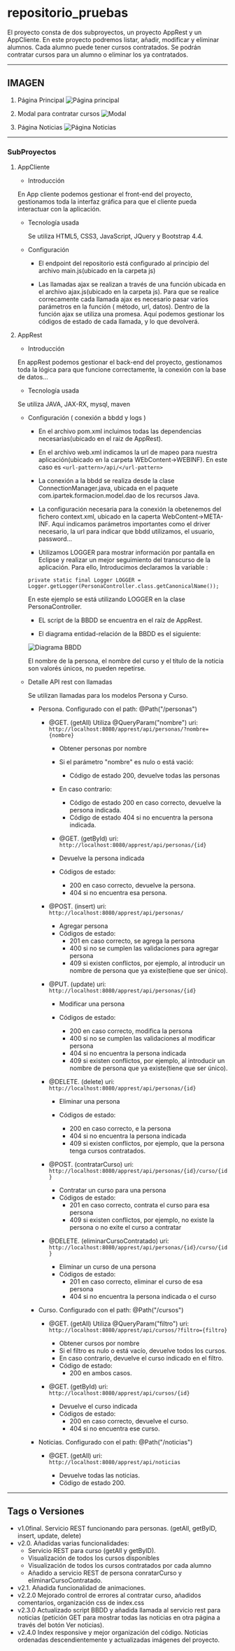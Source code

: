 # repositorio_pruebas

El proyecto consta de dos subproyectos, un proyecto AppRest y un AppCliente. 
En este proyecto podremos listar, añadir, modificar y eliminar alumnos. Cada alumno puede tener cursos contratados. Se podrán contratar cursos para un alumno o eliminar los ya contratados.

--- 

## IMAGEN

1. Página Principal
![Página principal](https://github.com/josgaril/repositorio_pruebas/blob/master/scrennShoots/paginaPrincipal.png)

2. Modal para contratar cursos
![Modal](https://github.com/josgaril/repositorio_pruebas/blob/master/scrennShoots/modal.png)

3. Página Noticias
![Página Noticias](https://github.com/josgaril/repositorio_pruebas/blob/master/scrennShoots/paginaNoticias.png)

---

### SubProyectos

 1. AppCliente
	- Introducción
	
	En App cliente podemos gestionar el front-end del proyecto, gestionamos toda la interfaz gráfica para que el cliente pueda interactuar con la aplicación.

	- Tecnología usada
		
		Se utiliza HTML5, CSS3, JavaScript, JQuery y Bootstrap 4.4. 	

	- Configuración
	
		- El endpoint del repositorio está configurado al principio del archivo main.js(ubicado en la carpeta js)
		 
 		- Las llamadas ajax se realizan a través de una función ubicada en el archivo ajax.js(ubicado en la carpeta js).  Para que se realice correcamente cada llamada ajax es necesario pasar varios parámetros en la función ( método, url, datos). Dentro de la función ajax se utiliza una promesa. Aquí podemos gestionar los códigos de estado de cada llamada, y lo que devolverá. 

2. AppRest

	- Introducción

	En appRest podemos gestionar el back-end del proyecto, gestionamos toda la lógica para que funcione correctamente, la conexión con la base de datos...

	- Tecnología usada

	Se utiliza JAVA, JAX-RX, mysql, maven
	
	- Configuración ( conexión a bbdd y logs )

		- En el archivo pom.xml incluimos todas las dependencias necesarias(ubicado en el raiz de AppRest). 	
 	
		- En el archivo web.xml indicamos la url de mapeo para nuestra aplicación(ubicado en la carpeta WEbContent->WEBINF). En este caso es `<url-pattern>/api/</url-pattern>`
		
		- La conexión a la bbdd se realiza desde la clase ConnectionManager.java, ubicada en el paquete com.ipartek.formacion.model.dao de los recursos Java. 

		- La configuración necesaria para la conexión la obetenemos del fichero context.xml, ubicado en la caperta WebContent->META-INF. Aquí indicamos parámetros importantes como el driver necesario, la url para indicar que bbdd utilizamos, el usuario, password...

		- Utilizamos LOGGER para mostrar información por pantalla en Eclipse y realizar un mejor seguimiento del transcurso de la aplicación. Para ello, Introducimos declaramos la variable : 


		`private static final Logger LOGGER = 	Logger.getLogger(PersonaController.class.getCanonicalName());`

		En este ejemplo se está utilizando LOGGER en la clase PersonaController. 
		
		- EL script de la BBDD se encuentra en el raíz de AppRest.
		
		- El diagrama entidad-relación de la BBDD es el siguiente: 
		
		![Diagrama BBDD](https://github.com/josgaril/repositorio_pruebas/blob/master/scrennShoots/diagramaBBDD.png)
		
		El nombre de la persona, el nombre del curso y el título de la noticia son valorés únicos, no pueden repetirse. 

	
	- Detalle API rest con llamadas

		Se utilizan llamadas para los modelos Persona y Curso.
	
	   	+ Persona.  Configurado con el path: @Path("/personas")
	
			- @GET. (getAll) Utiliza @QueryParam("nombre")  uri: `http://localhost:8080/apprest/api/personas/?nombre={nombre}`
				- Obtener personas por nombre
				- Si el parámetro "nombre" es nulo o está vació: 
					- Código de estado 200, devuelve todas las personas 
				- En caso contrario:
					- Código de estado 200 en caso correcto, devuelve la persona indicada.
					- Código de estado 404 si no encuentra la persona indicada.

		    	- @GET. (getById)  uri: `http://localhost:8080/apprest/api/personas/{id}`

				- Devuelve la persona indicada			
				- Códigos de estado:
					- 200 en caso correcto, devuelve la persona.
					- 404 si no encuentra esa persona.

			- @POST. (insert) uri: `http://localhost:8080/apprest/api/personas/`
				- Agregar persona
				- Códigos de estado:
					- 201 en caso correcto, se agrega la persona
					- 400 si no se cumplen las validaciones para agregar persona
					- 409 si existen conflictos, por ejemplo, al introducir un nombre de persona que ya existe(tiene que ser único).

			- @PUT. (update) uri: `http://localhost:8080/apprest/api/personas/{id}`

				- Modificar una persona

				- Códigos de estado:
					- 200 en caso correcto, modifica la persona
					- 400 si no se cumplen las validaciones al modificar persona
					- 404 si no encuentra la persona indicada				
					- 409 si existen conflictos, por ejemplo, al introducir un nombre de persona que ya existe(tiene que ser único).


			- @DELETE. (delete) uri: `http://localhost:8080/apprest/api/personas/{id}`

				- Eliminar una persona

				- Códigos de estado:
					- 200 en caso correcto, e la persona
					- 404 si no encuentra la persona indicada				
					- 409 si existen conflictos, por ejemplo, que la persona tenga cursos contratados.
		
			- @POST. (contratarCurso) uri: `http://localhost:8080/apprest/api/personas/{id}/curso/{id}`

				- Contratar un curso para una persona
				- Códigos de estado:
					- 201 en caso correcto, contrata el curso para esa persona
					- 409 si existen conflictos, por ejemplo, no existe la persona o no exite el curso a contratar
			
			- @DELETE. (eliminarCursoContratado) uri: `http://localhost:8080/apprest/api/personas/{id}/curso/{id}`

				- Eliminar un curso de una persona
				- Códigos de estado:
					- 201 en caso correcto, eliminar el curso de esa persona
					- 404 si no encuentra la persona indicada o el curso				

		+ Curso.  Configurado con el path: @Path("/cursos")

			- @GET. (getAll) Utiliza @QueryParam("filtro") uri: `http://localhost:8080/apprest/api/cursos/?filtro={filtro}`
				
				- Obtener cursos por nombre
				- Si el filtro es nulo o está vacío, devuelve todos los cursos.
				- En caso contrario, devuelve el curso indicado en el filtro. 
				- Código de estado: 
					- 200 en ambos casos.
				
			- @GET. (getById)  uri: `http://localhost:8080/apprest/api/cursos/{id}`

				- Devuelve el curso indicada			
				- Códigos de estado:
					- 200 en caso correcto, devuelve el curso.
					- 404 si no encuentra ese curso.
					
		+ Noticias.  Configurado con el path: @Path("/noticias")
		
			- @GET. (getAll)  uri: `http://localhost:8080/apprest/api/noticias`
				
				- Devuelve todas las noticias. 
				- Cödigo de estado 200.
---

## Tags o Versiones

- v1.0final. Servicio REST funcionando para personas. (getAll, getByID, insert, update, delete)
- v2.0. Añadidas varias funcionalidades:
	- Servicio REST para curso (getAll y getByID).
	- Visualización de todos los cursos disponibles	
	- Visualización de todos los cursos contratados por cada alumno
	- Añadido a servicio REST de persona conratarCurso y eliminarCursoContratado.
- v2.1. Añadida funcionalidad de animaciones.
- v2.2.0 Mejorado control de errores al contratar curso, añadidos comentarios, organización css de index.css
- v2.3.0 Actualizado script BBDD y añadida llamada al servicio rest para noticias (petición GET para mostrar todas las noticias en otra página a través del botón Ver noticias).
- v2.4.0 Index responsive y mejor organización del código. Noticias ordenadas descendientemente y actualizadas imágenes del proyecto.

